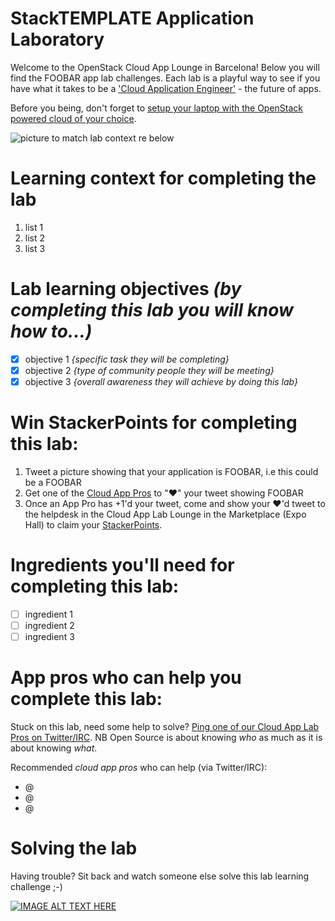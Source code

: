 # StackTEMPLATE Application Laboratory

Welcome to the OpenStack Cloud App Lounge in Barcelona!  Below you will find the FOOBAR app lab challenges.  Each lab is a playful way to see if you have what it takes to be a ['Cloud Application Engineer'](/cloud-application-engineer.md) - the future of apps. 

Before you being, don't forget to [setup your laptop with the OpenStack powered cloud of your choice](/prereq).

![picture to match lab context re below](https://foobar.png)

# Learning context for completing the lab
 
 1. list 1
 2. list 2
 3. list 3

# Lab learning objectives _(by completing this lab you will know how to...)_
 - [x] objective 1 _{specific task they will be completing}_
 - [x] objective 2 _{type of community people they will be meeting}_
 - [x] objective 3 _{overall awareness they will achieve by doing this lab}_

# Win StackerPoints for completing this lab:
  1. Tweet a picture showing that your application is FOOBAR, i.e this could be a FOOBAR
  2. Get one of the [Cloud App Pros](https://docs.google.com/presentation/d/1RBtAOjxmUh97fXrJlowvqVNmq2-8FxvBIHx2Dts1Jh8/pub?start=true&loop=true&delayms=1000) to "❤" your tweet showing FOOBAR
  3. Once an App Pro has +1'd your tweet, come and show your ❤'d tweet to the helpdesk in the Cloud App Lab Lounge in the Marketplace (Expo Hall) to claim your [StackerPoints](/StackerPoints).

# Ingredients you'll need for completing this lab:
  - [ ] ingredient 1
  - [ ] ingredient 2
  - [ ] ingredient 3

# App pros who can help you complete this lab:
Stuck on this lab, need some help to solve?  [Ping one of our Cloud App Lab Pros on Twitter/IRC](https://docs.google.com/presentation/d/1RBtAOjxmUh97fXrJlowvqVNmq2-8FxvBIHx2Dts1Jh8/pub?start=true&loop=false&delayms=2000). NB Open Source is about knowing *who* as much as it is about knowing *what*.

Recommended _cloud app pros_ who can help (via Twitter/IRC):
 - @
 - @
 - @
 
# Solving the lab
Having trouble?  Sit back and watch someone else solve this lab learning challenge ;-)

[![IMAGE ALT TEXT HERE](http://img.youtube.com/vi/YOUTUBE_VIDEO_ID_HERE/0.jpg)](http://www.youtube.com/watch?v=YOUTUBE_VIDEO_ID_HERE)

